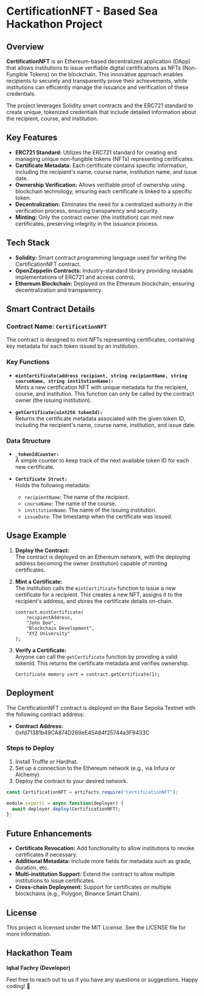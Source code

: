 # CertificationNFT - Based Sea Hackathon Project

## Overview

**CertificationNFT** is an Ethereum-based decentralized application (DApp) that allows institutions to issue verifiable digital certifications as NFTs (Non-Fungible Tokens) on the blockchain. This innovative approach enables recipients to securely and transparently prove their achievements, while institutions can efficiently manage the issuance and verification of these credentials.

The project leverages Solidity smart contracts and the ERC721 standard to create unique, tokenized credentials that include detailed information about the recipient, course, and institution.

## Key Features

- **ERC721 Standard:** Utilizes the ERC721 standard for creating and managing unique non-fungible tokens (NFTs) representing certificates.
- **Certificate Metadata:** Each certificate contains specific information, including the recipient's name, course name, institution name, and issue date.
- **Ownership Verification:** Allows verifiable proof of ownership using blockchain technology, ensuring each certificate is linked to a specific token.
- **Decentralization:** Eliminates the need for a centralized authority in the verification process, ensuring transparency and security.
- **Minting:** Only the contract owner (the institution) can mint new certificates, preserving integrity in the issuance process.

## Tech Stack

- **Solidity:** Smart contract programming language used for writing the CertificationNFT contract.
- **OpenZeppelin Contracts:** Industry-standard library providing reusable implementations of ERC721 and access control.
- **Ethereum Blockchain:** Deployed on the Ethereum blockchain, ensuring decentralization and transparency.

## Smart Contract Details

### Contract Name: `CertificationNFT`

The contract is designed to mint NFTs representing certificates, containing key metadata for each token issued by an institution.

### Key Functions

- **`mintCertificate(address recipient, string recipientName, string courseName, string institutionName):`**  
  Mints a new certification NFT with unique metadata for the recipient, course, and institution. This function can only be called by the contract owner (the issuing institution).

- **`getCertificate(uint256 tokenId):`**  
  Returns the certificate metadata associated with the given token ID, including the recipient's name, course name, institution, and issue date.

### Data Structure

- **`_tokenIdCounter:`**  
  A simple counter to keep track of the next available token ID for each new certificate.
  
- **`Certificate Struct:`**  
  Holds the following metadata:
  - `recipientName`: The name of the recipient.
  - `courseName`: The name of the course.
  - `institutionName`: The name of the issuing institution.
  - `issueDate`: The timestamp when the certificate was issued.

## Usage Example

1. **Deploy the Contract:**  
   The contract is deployed on an Ethereum network, with the deploying address becoming the owner (institution) capable of minting certificates.

2. **Mint a Certificate:**  
   The institution calls the `mintCertificate` function to issue a new certificate for a recipient. This creates a new NFT, assigns it to the recipient's address, and stores the certificate details on-chain.

   ```solidity
   contract.mintCertificate(
       recipientAddress,
       "John Doe",
       "Blockchain Development",
       "XYZ University"
   );

3. **Verify a Certificate:**  
   Anyone can call the `getCertificate` function by providing a valid tokenId. This returns the certificate metadata and verifies ownership.

   ```solidity
   Certificate memory cert = contract.getCertificate(1);
   ```

## Deployment

The CertificationNFT contract is deployed on the Base Sepolia Testnet with the following contract address:

- **Contract Address:** 0xfd71381b49CA874D269eE45A84f25744a3F9433C

### Steps to Deploy

1. Install Truffle or Hardhat.
2. Set up a connection to the Ethereum network (e.g., via Infura or Alchemy).
3. Deploy the contract to your desired network.

```javascript
const CertificationNFT = artifacts.require("CertificationNFT");

module.exports = async function(deployer) {
  await deployer.deploy(CertificationNFT);
};
```

## Future Enhancements

- **Certificate Revocation:** Add functionality to allow institutions to revoke certificates if necessary.
- **Additional Metadata:** Include more fields for metadata such as grade, duration, etc.
- **Multi-institution Support:** Extend the contract to allow multiple institutions to issue certificates.
- **Cross-chain Deployment:** Support for certificates on multiple blockchains (e.g., Polygon, Binance Smart Chain).

## License

This project is licensed under the MIT License. See the LICENSE file for more information.

## Hackathon Team

**Iqbal Fachry (Developer)**

Feel free to reach out to us if you have any questions or suggestions. Happy coding! 🚀

